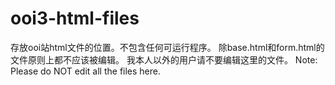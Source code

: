 # ooi3-html-files
 存放ooi站html文件的位置。不包含任何可运行程序。
 除base.html和form.html的文件原则上都不应该被编辑。
 我本人以外的用户请不要编辑这里的文件。
 Note: Please do NOT edit all the files here.
